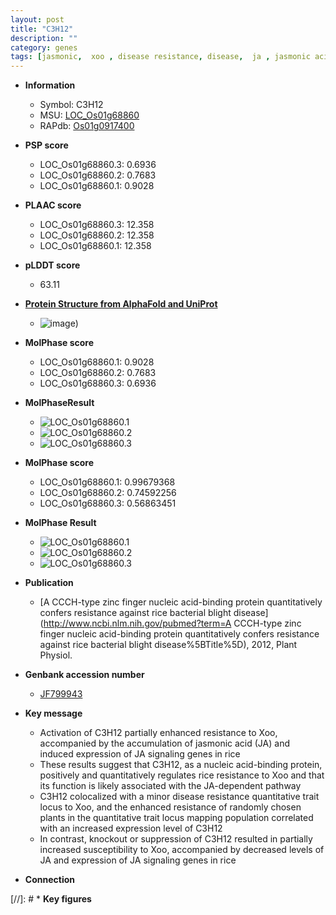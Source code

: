 ```yaml
---
layout: post
title: "C3H12"
description: ""
category: genes
tags: [jasmonic,  xoo , disease resistance, disease,  ja , jasmonic acid]
---
```


* **Information**  
    + Symbol: C3H12  
    + MSU: [LOC_Os01g68860](http://rice.plantbiology.msu.edu/cgi-bin/ORF_infopage.cgi?orf=LOC_Os01g68860)  
    + RAPdb: [Os01g0917400](http://rapdb.dna.affrc.go.jp/viewer/gbrowse_details/irgsp1?name=Os01g0917400)  

* **PSP score**  
    + LOC_Os01g68860.3: 0.6936 
    + LOC_Os01g68860.2: 0.7683 
    + LOC_Os01g68860.1: 0.9028 

* **PLAAC score**  
    + LOC_Os01g68860.3: 12.358 
    + LOC_Os01g68860.2: 12.358 
    + LOC_Os01g68860.1: 12.358 

* **pLDDT score**
    + 63.11

* **[Protein Structure from AlphaFold and UniProt](https://www.uniprot.org/uniprotkb/Q5JLB5/entry#structure)**
    + ![image](https://ricepsp.github.io/images/Q5/AF-Q5JLB5-F1.png))

* **MolPhase score**
    + LOC_Os01g68860.1: 0.9028
    + LOC_Os01g68860.2: 0.7683
    + LOC_Os01g68860.3: 0.6936

* **MolPhaseResult**
    + ![LOC_Os01g68860.1](https://ricepsp.github.io/pictures/LOC_Os01g/LOC_Os01g68860.1.png)
    + ![LOC_Os01g68860.2](https://ricepsp.github.io/pictures/LOC_Os01g/LOC_Os01g68860.2.png)
    + ![LOC_Os01g68860.3](https://ricepsp.github.io/pictures/LOC_Os01g/LOC_Os01g68860.3.png)

* **MolPhase score**
    + LOC_Os01g68860.1: 0.99679368
    + LOC_Os01g68860.2: 0.74592256
    + LOC_Os01g68860.3: 0.56863451

* **MolPhase Result**
    + ![LOC_Os01g68860.1](https://304243504.github.io/Pictures/LOC_Os01g/LOC_Os01g68860.1.png)
    + ![LOC_Os01g68860.2](https://304243504.github.io/Pictures/LOC_Os01g/LOC_Os01g68860.2.png)
    + ![LOC_Os01g68860.3](https://304243504.github.io/Pictures/LOC_Os01g/LOC_Os01g68860.3.png)

* **Publication**  
    + [A CCCH-type zinc finger nucleic acid-binding protein quantitatively confers resistance against rice bacterial blight disease](http://www.ncbi.nlm.nih.gov/pubmed?term=A CCCH-type zinc finger nucleic acid-binding protein quantitatively confers resistance against rice bacterial blight disease%5BTitle%5D), 2012, Plant Physiol.

* **Genbank accession number**  
    + [JF799943](http://www.ncbi.nlm.nih.gov/nuccore/JF799943)

* **Key message**  
    + Activation of C3H12 partially enhanced resistance to Xoo, accompanied by the accumulation of jasmonic acid (JA) and induced expression of JA signaling genes in rice
    + These results suggest that C3H12, as a nucleic acid-binding protein, positively and quantitatively regulates rice resistance to Xoo and that its function is likely associated with the JA-dependent pathway
    + C3H12 colocalized with a minor disease resistance quantitative trait locus to Xoo, and the enhanced resistance of randomly chosen plants in the quantitative trait locus mapping population correlated with an increased expression level of C3H12
    + In contrast, knockout or suppression of C3H12 resulted in partially increased susceptibility to Xoo, accompanied by decreased levels of JA and expression of JA signaling genes in rice

* **Connection**  

[//]: # * **Key figures**  


